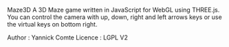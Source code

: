 Maze3D
A 3D Maze game written in JavaScript for WebGL using THREE.js.
You can control the camera with up, down, right and left arrows keys or use the virtual keys on bottom right.

Author : Yannick Comte Licence : LGPL V2

